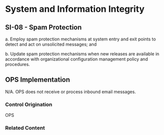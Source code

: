 # System and Information Integrity
## SI-08 - Spam Protection

a. Employ spam protection mechanisms at system entry and exit points to detect and act on unsolicited messages; and

b. Update spam protection mechanisms when new releases are available in accordance with organizational configuration management policy and procedures.

## OPS Implementation

N/A. OPS does not receive or process inbound email messages.

### Control Origination

OPS

### Related Content
